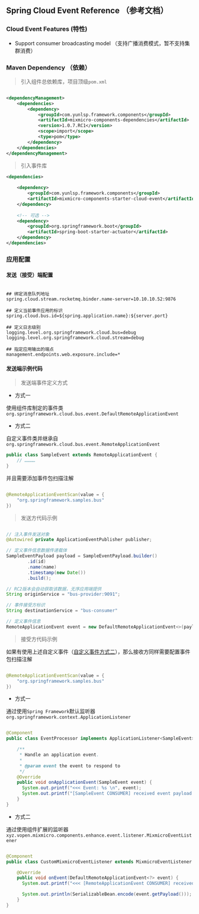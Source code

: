 ## Spring Cloud Event Reference （参考文档）

### Cloud Event Features (特性)

- Support consumer broadcasting model （支持广播消费模式，暂不支持集群消费）


### Maven Dependency （依赖）

> 引入组件总依赖库，项目顶级`pom.xml`

```xml

<dependencyManagement>
    <dependencies>
        <dependency>
            <groupId>com.yunlsp.framework.components</groupId>
            <artifactId>mixmicro-components-dependencies</artifactId>
            <version>1.0.7.RC1</version>
            <scope>import</scope>
            <type>pom</type>
        </dependency>
    </dependencies>
</dependencyManagement>

```

> 引入事件库

```xml
<dependencies>
    
    <dependency>
        <groupId>com.yunlsp.framework.components</groupId>
        <artifactId>mixmicro-components-starter-cloud-event</artifactId>
    </dependency>
    
    <!-- 可选 -->
    <dependency>
        <groupId>org.springframework.boot</groupId>
        <artifactId>spring-boot-starter-actuator</artifactId>
    </dependency>
</dependencies>

```

### 应用配置

#### 发送（接受）端配置

```properties

## 绑定消息队列地址
spring.cloud.stream.rocketmq.binder.name-server=10.10.10.52:9876

## 定义当前事件应用的标识
spring.cloud.bus.id=${spring.application.name}:${server.port}

## 定义日志级别
logging.level.org.springframework.cloud.bus=debug
logging.level.org.springframework.cloud.stream=debug

## 指定应用输出的端点
management.endpoints.web.exposure.include=*

```

#### 发送端示例代码

> 发送端事件定义方式

- 方式一

使用组件库制定的事件类 `org.springframework.cloud.bus.event.DefaultRemoteApplicationEvent`


- 方式二

自定义事件类并继承自 `org.springframework.cloud.bus.event.RemoteApplicationEvent`

```java
public class SampleEvent extends RemoteApplicationEvent { 
    // …………
}
```


并且需要添加事件包扫描注解

```java

@RemoteApplicationEventScan(value = {
    "org.springframework.samples.bus"
})

```

> 发送方代码示例


```java

// 注入事件发送对象
@Autowired private ApplicationEventPublisher publisher;

// 定义事件信息数据传递载体
SampleEventPayload payload = SampleEventPayload.builder()
        .id(id)
        .name(name)
        .timestamp(new Date())
        .build();

// RC2版本会自动获取该数据，无序应用端提供
String originService = "bus-provider:9091";

// 事件接受方标识
String destinationService = "bus-consumer"

// 定义事件信息
RemoteApplicationEvent event = new DefaultRemoteApplicationEvent<>(payload, this, originService, destinationService);


```


> 接受方代码示例

如果有使用上述自定义事件（[自定义事件方式二](#发送端示例代码)），那么接收方同样需要配置事件包扫描注解

```java

@RemoteApplicationEventScan(value = {
    "org.springframework.samples.bus"
})

```

- 方式一

通过使用`Spring Framework`默认监听器`org.springframework.context.ApplicationListener`

```java

@Component
public class EventProcessor implements ApplicationListener<SampleEvent> {

    /**
     * Handle an application event.
     *
     * @param event the event to respond to
     */
    @Override
    public void onApplicationEvent(SampleEvent event) {
      System.out.printf("<<< Event: %s \n", event);
      System.out.printf("[SampleEvent CONSUMER] received event payload: %s \n", event.getPayload());
    }
}

```

- 方式二

通过使用组件扩展的监听器 `xyz.vopen.mixmicro.components.enhance.event.listener.MixmicroEventListener`

```java

@Component
public class CustomMixmicroEventListener extends MixmicroEventListener {

    @Override
    public void onEvent(DefaultRemoteApplicationEvent<?> event) {
      System.out.printf("<<< [RemoteApplicationEvent CONSUMER] received event payload: %s \n", event);

      System.out.println(SerializableBean.encode(event.getPayload()));
    }
}

```





